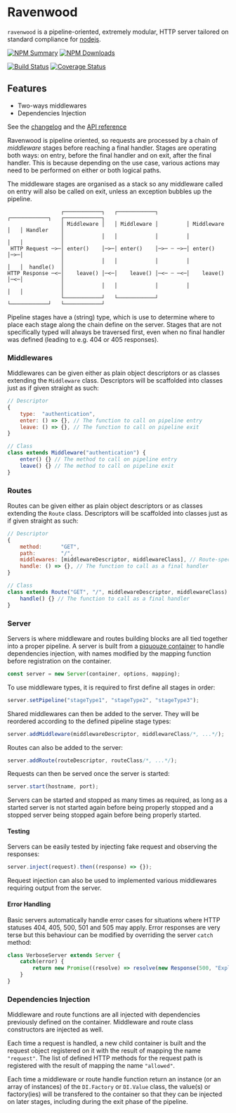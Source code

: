 # Ravenwood

`ravenwood` is a pipeline-oriented, extremely modular, HTTP server tailored on standard compliance
for [nodejs](https://nodejs.org).

[![NPM Summary](https://nodei.co/npm/ravenwood.png)](https://www.npmjs.com/package/ravenwood)
[![NPM Downloads](https://nodei.co/npm-dl/ravenwood.png?months=1)](https://www.npmjs.com/package/ravenwood)

[![Build Status](https://travis-ci.org/pinicarus/ravenwood.svg?branch=master)](https://travis-ci.org/pinicarus/ravenwood)
[![Coverage Status](https://coveralls.io/repos/github/pinicarus/ravenwood/badge.svg?branch=master)](https://coveralls.io/github/pinicarus/ravenwood?branch=master)

## Features

- Two-ways middlewares
- Dependencies Injection

See the [changelog](https://github.com/pinicarus/ravenwood/blob/master/CHANGELOG.md) and the
[API reference](https://github.com/pinicarus/ravenwood/blob/master/API.md)

Ravenwood is pipeline oriented, so requests are processed by a chain of *middleware* stages before reaching a final
handler. Stages are operating both ways: on entry, before the final handler and on exit, after the final handler. This
is because depending on the use case, various actions may need to be performed on either or both logical paths.

The middleware stages are organised as a stack so any middleware called on entry will also be called on exit, unless an
exception bubbles up the pipeline.

```
                 ┌────────────┐   ┌────────────┐         ┌────────────┐   ┌────────────┐
                 │ Middleware │   │ Middleware │         │ Middleware │   │ Handler    │
                 │            │   │            │         │            │   │            │
 HTTP Request ─>─│ enter()    │─>─│ enter()    │─>─ ┄ ─>─│ enter()    │─>─│            │
                 │            │   │            │         │            │   │  handle()  │
HTTP Response ─<─│    leave() │─<─│    leave() │─<─ ┄ ─<─│    leave() │─<─│            │
                 │            │   │            │         │            │   │            │
                 └────────────┘   └────────────┘         └────────────┘   └────────────┘
```

Pipeline stages have a (string) type, which is use to determine where to place each stage along the chain define on the
server. Stages that are not specifically typed will always be traversed first, even when no final handler was defined
(leading to e.g. 404 or 405 responses).

### Middlewares

Middlewares can be given either as plain object descriptors or as classes extending the `Middleware` class.
Descriptors will be scaffolded into classes just as if given straight as such:

```javascript
// Descriptor
{
	type:  "authentication",
	enter: () => {}, // The function to call on pipeline entry
	leave: () => {}, // The function to call on pipeline exit
}

// Class
class extends Middleware("authentication") {
	enter() {} // The method to call on pipeline entry
	leave() {} // The method to call on pipeline exit
}
```

### Routes

Routes can be given either as plain object descriptors or as classes extending the `Route` class.
Descriptors will be scaffolded into classes just as if given straight as such:

```javascript
// Descriptor
{
	method:      "GET",
	path:        "/",
	middlewares: [middlewareDescriptor, middlewareClass], // Route-specific middlewares
	handle: () => {}, // The function to call as a final handler
}

// Class
class extends Route("GET", "/", middlewareDescriptor, middlewareClass) {
	handle() {} // The function to call as a final handler
}
```

### Server

Servers is where middleware and routes building blocks are all tied together into a proper pipeline.
A server is built from a [piquouze container](https://www.npmjs.org/package/piquouze) to handle dependencies injection,
with names modified by the mapping function before registration on the container.

```javascript
const server = new Server(container, options, mapping);
```

To use middleware types, it is required to first define all stages in order:

```javascript
server.setPipeline("stageType1", "stageType2", "stageType3");
```

Shared middlewares can then be added to the server. They will be reordered according to the defined pipeline stage
types:

```javascript
server.addMiddleware(middlewareDescriptor, middlewareClass/*, ...*/);
```

Routes can also be added to the server:

```javascript
server.addRoute(routeDescriptor, routeClass/*, ...*/);
```

Requests can then be served once the server is started:

```javascript
server.start(hostname, port);
```

Servers can be started and stopped as many times as required, as long as a started server is not started again before
being properly stopped and a stopped server being stopped again before being properly started.

#### Testing

Servers can be easily tested by injecting fake request and observing the responses:

```javascript
server.inject(request).then((response) => {});
```

Request injection can also be used to implemented various middlewares requiring output from the server.

#### Error Handling

Basic servers automatically handle error cases for situations where HTTP statuses 404, 405, 500, 501 and 505 may apply.
Error responses are very terse but this behaviour can be modified by overriding the server `catch` method:

```javascript
class VerboseServer extends Server {
	catch(error) {
		return new Promise((resolve) => resolve(new Response(500, "Explanatory reason")));
	}
}
```

### Dependencies Injection

Middleware and route functions are all injected with dependencies previously defined on the container.
Middleware and route class constructors are injected as well.

Each time a request is handled, a new child container is built and the request object registered on it with the result
of mapping the name `"request"`. The list of defined HTTP methods for the request path is registered with the result of
mapping the name `"allowed"`.

Each time a middleware or route handle function return an instance (or an array of instances) of the `DI.Factory` or
`DI.Value` class, the value(s) or factory(ies) will be transfered to the container so that they can be injected on later
stages, including during the exit phase of the pipeline.
